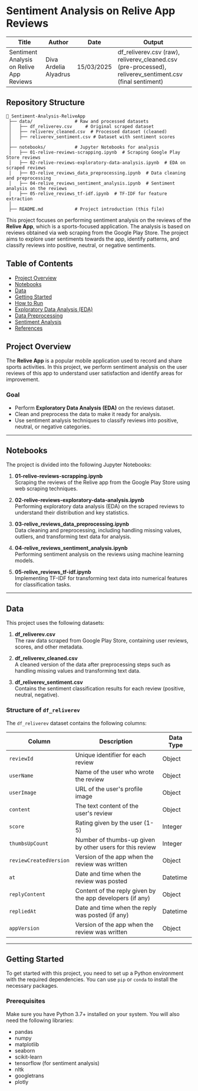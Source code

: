 # Sentiment Analysis on Relive App Reviews

| **Title**                           | **Author**            | **Date**    | **Output**                                                                                             |
|-------------------------------------|-----------------------|-------------|--------------------------------------------------------------------------------------------------------|
| Sentiment Analysis on Relive App Reviews | Diva Ardelia Alyadrus | 15/03/2025  | df_reliverev.csv (raw), reliverev_cleaned.csv (pre-processed), reliverev_sentiment.csv (final sentiment) |

## Repository Structure

```
📂 Sentiment-Analysis-ReliveApp
 ├── data/                # Raw and processed datasets
 │   ├── df_reliverev.csv     # Original scraped dataset
 │   ├── reliverev_cleaned.csv  # Processed dataset (cleaned)
 │   ├── reliverev_sentiment.csv # Dataset with sentiment scores
 │
 ├── notebooks/           # Jupyter Notebooks for analysis
 │   ├── 01-relive-reviews-scrapping.ipynb  # Scraping Google Play Store reviews
 │   ├── 02-relive-reviews-exploratory-data-analysis.ipynb  # EDA on scraped reviews
 │   ├── 03-relive_reviews_data_preprocessing.ipynb  # Data cleaning and preprocessing
 │   ├── 04-relive_reviews_sentiment_analysis.ipynb  # Sentiment analysis on the reviews
 │   ├── 05-relive_reviews_tf-idf.ipynb  # TF-IDF for feature extraction
 │
 ├── README.md            # Project introduction (this file)

```

This project focuses on performing sentiment analysis on the reviews of the **Relive App**, which is a sports-focused application. The analysis is based on reviews obtained via web scraping from the Google Play Store. The project aims to explore user sentiments towards the app, identify patterns, and classify reviews into positive, neutral, or negative sentiments.

## Table of Contents
- [Project Overview](#project-overview)
- [Notebooks](#notebooks)
- [Data](#data)
- [Getting Started](#getting-started)
- [How to Run](#how-to-run)
- [Exploratory Data Analysis (EDA)](#exploratory-data-analysis)
- [Data Preprocessing](#data-preprocessing)
- [Sentiment Analysis](#sentiment-analysis)
- [References](#references)

## Project Overview
The **Relive App** is a popular mobile application used to record and share sports activities. In this project, we perform sentiment analysis on the user reviews of this app to understand user satisfaction and identify areas for improvement.

### Goal
- Perform **Exploratory Data Analysis (EDA)** on the reviews dataset.
- Clean and preprocess the data to make it ready for analysis.
- Use sentiment analysis techniques to classify reviews into positive, neutral, or negative categories.

---

## Notebooks
The project is divided into the following Jupyter Notebooks:

1. **01-relive-reviews-scrapping.ipynb**  
   Scraping the reviews of the Relive app from the Google Play Store using web scraping techniques.

2. **02-relive-reviews-exploratory-data-analysis.ipynb**  
   Performing exploratory data analysis (EDA) on the scraped reviews to understand their distribution and key statistics.

3. **03-relive_reviews_data_preprocessing.ipynb**  
   Data cleaning and preprocessing, including handling missing values, outliers, and transforming text data for analysis.

4. **04-relive_reviews_sentiment_analysis.ipynb**  
   Performing sentiment analysis on the reviews using machine learning models.

5. **05-relive_reviews_tf-idf.ipynb**  
   Implementing TF-IDF for transforming text data into numerical features for classification tasks.

---

## Data
This project uses the following datasets:

1. **df_reliverev.csv**  
   The raw data scraped from Google Play Store, containing user reviews, scores, and other metadata.

2. **df_reliverev_cleaned.csv**  
   A cleaned version of the data after preprocessing steps such as handling missing values and transforming text data.

3. **df_reliverev_sentiment.csv**  
   Contains the sentiment classification results for each review (positive, neutral, negative).

### Structure of `df_reliverev`
The `df_reliverev` dataset contains the following columns:

| **Column**               | **Description**                                                             | **Data Type**    |
|--------------------------|-----------------------------------------------------------------------------|------------------|
| `reviewId`               | Unique identifier for each review                                            | Object           |
| `userName`               | Name of the user who wrote the review                                        | Object           |
| `userImage`              | URL of the user's profile image                                              | Object           |
| `content`                | The text content of the user's review                                        | Object           |
| `score`                  | Rating given by the user (1-5)                                               | Integer          |
| `thumbsUpCount`          | Number of thumbs-up given by other users for this review                     | Integer          |
| `reviewCreatedVersion`   | Version of the app when the review was written                               | Object           |
| `at`                     | Date and time when the review was posted                                     | Datetime         |
| `replyContent`           | Content of the reply given by the app developers (if any)                    | Object           |
| `repliedAt`              | Date and time when the reply was posted (if any)                             | Datetime         |
| `appVersion`             | Version of the app when the review was written                               | Object           |

---

## Getting Started
To get started with this project, you need to set up a Python environment with the required dependencies. You can use `pip` or `conda` to install the necessary packages.

### Prerequisites
Make sure you have Python 3.7+ installed on your system. You will also need the following libraries:

- pandas
- numpy
- matplotlib
- seaborn
- scikit-learn
- tensorflow (for sentiment analysis)
- nltk
- googletrans
- plotly
